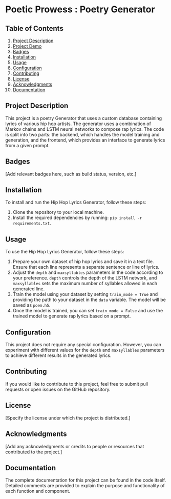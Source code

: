 # Poetic Prowess : Poetry Generator

## Table of Contents
1. [Project Description](#project-description)
2. [Project Demo](#project-demo)
3. [Badges](#badges)
4. [Installation](#installation)
5. [Usage](#usage)
6. [Configuration](#configuration)
7. [Contributing](#contributing)
8. [License](#license)
9. [Acknowledgments](#acknowledgments)
10. [Documentation](#documentation)

## Project Description
This project is a poetry Generator that uses a custom database containing lyrics of various hip hop artists. The generator uses a combination of Markov chains and LSTM neural networks to compose rap lyrics. The code is split into two parts: the backend, which handles the model training and generation, and the frontend, which provides an interface to generate lyrics from a given prompt.

## Badges
[Add relevant badges here, such as build status, version, etc.]

## Installation
To install and run the Hip Hop Lyrics Generator, follow these steps:

1. Clone the repository to your local machine.
2. Install the required dependencies by running: `pip install -r requirements.txt`.

## Usage
To use the Hip Hop Lyrics Generator, follow these steps:

1. Prepare your own dataset of hip hop lyrics and save it in a text file. Ensure that each line represents a separate sentence or line of lyrics.
2. Adjust the `depth` and `maxsyllables` parameters in the code according to your preference. `depth` controls the depth of the LSTM network, and `maxsyllables` sets the maximum number of syllables allowed in each generated line.
3. Train the model using your dataset by setting `train_mode = True` and providing the path to your dataset in the `data` variable. The model will be saved as `poem.h5`.
4. Once the model is trained, you can set `train_mode = False` and use the trained model to generate rap lyrics based on a prompt.

## Configuration
This project does not require any special configuration. However, you can experiment with different values for the `depth` and `maxsyllables` parameters to achieve different results in the generated lyrics.

## Contributing
If you would like to contribute to this project, feel free to submit pull requests or open issues on the GitHub repository.

## License
[Specify the license under which the project is distributed.]

## Acknowledgments
[Add any acknowledgments or credits to people or resources that contributed to the project.]

## Documentation
The complete documentation for this project can be found in the code itself. Detailed comments are provided to explain the purpose and functionality of each function and component.
